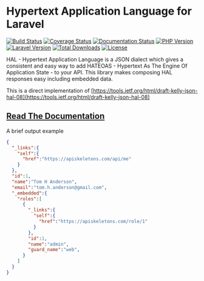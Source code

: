 Hypertext Application Language for Laravel
==========================================

[![Build Status](https://travis-ci.com/API-Skeletons/laravel-hal.svg?branch=master)](https://travis-ci.com/API-Skeletons/laravel-hal)
[![Coverage Status](https://coveralls.io/repos/github/API-Skeletons/laravel-hal/badge.svg?branch=master)](https://coveralls.io/github/API-Skeletons/laravel-hal?branch=master)
[![Documentation Status](https://readthedocs.org/projects/api-skeletons-laravel-hal/badge/?version=latest)](https://api-skeletons-laravel-hal.readthedocs.io/en/latest/?badge=latest)
[![PHP Version](https://img.shields.io/badge/PHP-7.3%20to%208.0-blue)](https://img.shields.io/badge/PHP-7.3%20to%208.0-blue)
[![Laravel Version](https://img.shields.io/badge/Laravel-5.7%20to%208.0-red)](https://img.shields.io/badge/Laravel-5.7%20to%208.0-red)
[![Total Downloads](https://poser.pugx.org/api-skeletons/laravel-hal/downloads)](//packagist.org/packages/api-skeletons/laravel-hal) 
[![License](https://poser.pugx.org/api-skeletons/laravel-hal/license)](//packagist.org/packages/api-skeletons/laravel-hal)


HAL - Hypertext Application Language is a JSON dialect which gives
a consistent and easy way to add HATEOAS - Hypertext As The Engine
Of Application State - to your API.  This library makes 
composing HAL responses easy including embedded data.

This is a direct implementation of [https://tools.ietf.org/html/draft-kelly-json-hal-08](https://tools.ietf.org/html/draft-kelly-json-hal-08)


## [Read The Documentation](https://api-skeletons-laravel-hal.readthedocs.io/en/latest/index.html)


A brief output example

```json
{
  "_links":{
    "self":{
      "href":"https://apiskeletons.com/api/me"
    }
  },
  "id":1,
  "name":"Tom H Anderson",
  "email":"tom.h.anderson@gmail.com",
  "_embedded":{
    "roles":[
      {
        "_links":{
          "self":{
            "href":"https://apiskeletons.com/role/1"
          }
        },
        "id":1,
        "name":"admin",
        "guard_name":"web",
      }
    ]
  }
}
```
